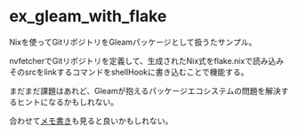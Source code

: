 # ex_gleam_with_flake

Nixを使ってGitリポジトリをGleamパッケージとして扱うたサンプル。

nvfetcherでGitリポジトリを定義して、生成されたNix式をflake.nixで読み込みそのsrcをlinkするコマンドをshellHookに書き込むことで機能する。

まだまだ課題はあれど、Gleamが抱えるパッケージエコシステムの問題を解決するヒントになるかもしれない。

合わせて[メモ書き](./memo.org)も見ると良いかもしれない。
